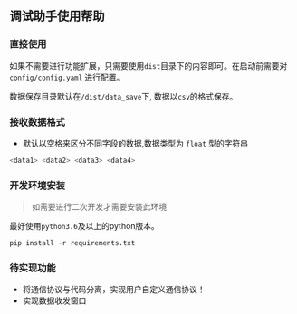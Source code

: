 ## 调试助手使用帮助

### 直接使用

如果不需要进行功能扩展，只需要使用`dist`目录下的内容即可。在启动前需要对`config/config.yaml` 进行配置。

数据保存目录默认在`/dist/data_save`下, 数据以`csv`的格式保存。

### 接收数据格式

+ 默认以空格来区分不同字段的数据,数据类型为 `float` 型的字符串

```python
<data1> <data2> <data3> <data4>
```
### 开发环境安装
> 如需要进行二次开发才需要安装此环境

最好使用`python3.6`及以上的python版本。

```python
pip install -r requirements.txt
```

### 待实现功能

+ 将通信协议与代码分离，实现用户自定义通信协议！
+ 实现数据收发窗口

